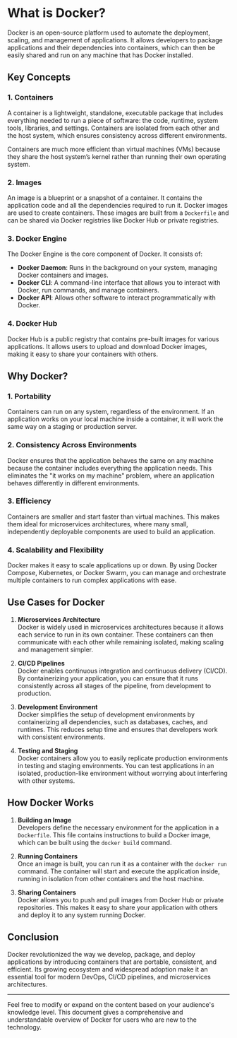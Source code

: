 # What is Docker?

Docker is an open-source platform used to automate the deployment, scaling, and management of applications. It allows developers to package applications and their dependencies into containers, which can then be easily shared and run on any machine that has Docker installed.

## Key Concepts

### 1. **Containers**
A container is a lightweight, standalone, executable package that includes everything needed to run a piece of software: the code, runtime, system tools, libraries, and settings. Containers are isolated from each other and the host system, which ensures consistency across different environments. 

Containers are much more efficient than virtual machines (VMs) because they share the host system’s kernel rather than running their own operating system.

### 2. **Images**
An image is a blueprint or a snapshot of a container. It contains the application code and all the dependencies required to run it. Docker images are used to create containers. These images are built from a `Dockerfile` and can be shared via Docker registries like Docker Hub or private registries.

### 3. **Docker Engine**
The Docker Engine is the core component of Docker. It consists of:
   - **Docker Daemon**: Runs in the background on your system, managing Docker containers and images.
   - **Docker CLI**: A command-line interface that allows you to interact with Docker, run commands, and manage containers.
   - **Docker API**: Allows other software to interact programmatically with Docker.

### 4. **Docker Hub**
Docker Hub is a public registry that contains pre-built images for various applications. It allows users to upload and download Docker images, making it easy to share your containers with others.

## Why Docker?

### 1. **Portability**
Containers can run on any system, regardless of the environment. If an application works on your local machine inside a container, it will work the same way on a staging or production server.

### 2. **Consistency Across Environments**
Docker ensures that the application behaves the same on any machine because the container includes everything the application needs. This eliminates the "it works on my machine" problem, where an application behaves differently in different environments.

### 3. **Efficiency**
Containers are smaller and start faster than virtual machines. This makes them ideal for microservices architectures, where many small, independently deployable components are used to build an application.

### 4. **Scalability and Flexibility**
Docker makes it easy to scale applications up or down. By using Docker Compose, Kubernetes, or Docker Swarm, you can manage and orchestrate multiple containers to run complex applications with ease.

## Use Cases for Docker

1. **Microservices Architecture**  
   Docker is widely used in microservices architectures because it allows each service to run in its own container. These containers can then communicate with each other while remaining isolated, making scaling and management simpler.

2. **CI/CD Pipelines**  
   Docker enables continuous integration and continuous delivery (CI/CD). By containerizing your application, you can ensure that it runs consistently across all stages of the pipeline, from development to production.

3. **Development Environment**  
   Docker simplifies the setup of development environments by containerizing all dependencies, such as databases, caches, and runtimes. This reduces setup time and ensures that developers work with consistent environments.

4. **Testing and Staging**  
   Docker containers allow you to easily replicate production environments in testing and staging environments. You can test applications in an isolated, production-like environment without worrying about interfering with other systems.

## How Docker Works

1. **Building an Image**  
   Developers define the necessary environment for the application in a `Dockerfile`. This file contains instructions to build a Docker image, which can be built using the `docker build` command.

2. **Running Containers**  
   Once an image is built, you can run it as a container with the `docker run` command. The container will start and execute the application inside, running in isolation from other containers and the host machine.

3. **Sharing Containers**  
   Docker allows you to push and pull images from Docker Hub or private repositories. This makes it easy to share your application with others and deploy it to any system running Docker.

## Conclusion

Docker revolutionized the way we develop, package, and deploy applications by introducing containers that are portable, consistent, and efficient. Its growing ecosystem and widespread adoption make it an essential tool for modern DevOps, CI/CD pipelines, and microservices architectures.

---

Feel free to modify or expand on the content based on your audience's knowledge level. This document gives a comprehensive and understandable overview of Docker for users who are new to the technology.